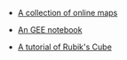 
* [A collection of online maps](https://github.com/ychenzgithub/Onlinemaps)

* [An GEE notebook](https://github.com/ychenzgithub/GEE)

* [A tutorial of Rubik's Cube](https://github.com/ychenzgithub/RubiksCube)
